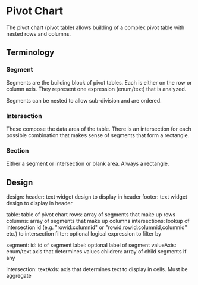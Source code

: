 # Pivot Chart

The pivot chart (pivot table) allows building of a complex pivot table with nested rows and columns.

## Terminology

### Segment

Segments are the building block of pivot tables. Each is either on the row or column axis. They represent one expression (enum/text) that 
is analyzed. 

Segments can be nested to allow sub-division and are ordered.

### Intersection

These compose the data area of the table. There is an intersection for each possible combination that makes sense of segments that form
a rectangle.

### Section

Either a segment or intersection or blank area. Always a rectangle.

## Design

design:
  header: text widget design to display in header
  footer: text widget design to display in header

  table: table of pivot chart
  rows: array of segments that make up rows
  columns: array of segments that make up columns
  intersections: lookup of intersection id (e.g. "rowid:columnid" or "rowid,rowid:columnid,columnid" etc.) to intersection
  filter: optional logical expression to filter by

segment:
  id: id of segment
  label: optional label of segment
  valueAxis: enum/text axis that determines values
  children: array of child segments if any

intersection:
  textAxis: axis that determines text to display in cells. Must be aggregate
